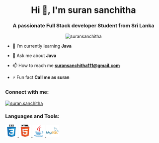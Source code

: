 <h1 align="center">Hi 👋, I'm suran sanchitha</h1>
<h3 align="center">A passionate Full Stack developer Student from Sri Lanka</h3>

<p align="center"> <img src="https://komarev.com/ghpvc/?username=suransanchitha&label=Profile%20views&color=0e75b6&style=flat" alt="suransanchitha" /> </p>

- 🌱 I’m currently learning **Java**

- 💬 Ask me about **Java**

- 📫 How to reach me **suransanchitha111@gmail.com**

- ⚡ Fun fact **Call me as suran**

<h3 align="left">Connect with me:</h3>
<p align="left">
<a href="https://instagram.com/suran.sanchitha" target="blank"><img align="center" src="https://raw.githubusercontent.com/rahuldkjain/github-profile-readme-generator/master/src/images/icons/Social/instagram.svg" alt="suran.sanchitha" height="30" width="40" /></a>
</p>

<h3 align="left">Languages and Tools:</h3>
<p align="left"> <a href="https://www.w3schools.com/css/" target="_blank" rel="noreferrer"> <img src="https://raw.githubusercontent.com/devicons/devicon/master/icons/css3/css3-original-wordmark.svg" alt="css3" width="40" height="40"/> </a> <a href="https://www.w3.org/html/" target="_blank" rel="noreferrer"> <img src="https://raw.githubusercontent.com/devicons/devicon/master/icons/html5/html5-original-wordmark.svg" alt="html5" width="40" height="40"/> </a> <a href="https://www.java.com" target="_blank" rel="noreferrer"> <img src="https://raw.githubusercontent.com/devicons/devicon/master/icons/java/java-original.svg" alt="java" width="40" height="40"/> </a> <a href="https://www.mysql.com/" target="_blank" rel="noreferrer"> <img src="https://raw.githubusercontent.com/devicons/devicon/master/icons/mysql/mysql-original-wordmark.svg" alt="mysql" width="40" height="40"/> </a> </p>
